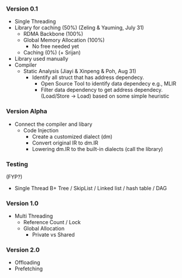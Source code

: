 ### Version 0.1
- Single Threading
- Library for caching (50%) (Zeling & Yauming, July 31)
    - RDMA Backbone (100%)
    - Global Memory Allocation (100%)
        - No free needed yet
    - Caching (0%) (+ Srijan)
- Library used manually
- Compiler
    - Static Analysis (Jiayi & Xinpeng & Poh, Aug 31)
        - Identify all struct that has address dependecy.
            - Open Source Tool to identify data dependecy e.g., MLIR
            - Filter data dependency to get address dependecy. (Load/Store -> Load) based on some simple heuristic

### Version Alpha
- Connect the compiler and libary
    - Code Injection
        - Create a customized dialect (dm)
        - Convert original IR to dm.IR
        - Lowering dm.IR to the built-in dialects (call the library)

### Testing 
(FYP?)
- Single Thread B+ Tree / SkipList / Linked list / hash table / DAG

### Version 1.0
- Multi Threading
    - Reference Count / Lock
    - Global Allocation
        - Private vs Shared

### Version 2.0
- Offloading
- Prefetching

